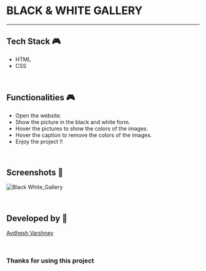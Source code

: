 # BLACK & WHITE GALLERY

--- 

## **Tech Stack 🎮**

- HTML
- CSS

<br>

## **Functionalities 🎮**

- Open the website.
- Show the picture in the black and white form.
- Hover the pictures to show the colors of the images.
- Hover the caption to remove the colors of the images.
- Enjoy the project !!

<br>

## **Screenshots 📸**

![Black White_Gallery](https://github.com/pranjay-poddar/Dev-Geeks/assets/114330097/e3d561b6-5432-4aaf-93b1-0f7225db4a4a)

<br>

## **Developed by 👦**

[Avdhesh Varshney](https://github.com/Avdhesh-Varshney)


<br>

### **Thanks for using this project**

